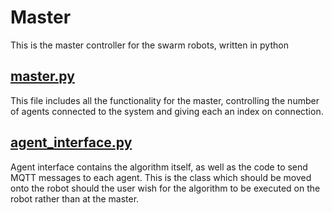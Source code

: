 # Master

This is the master controller for the swarm robots, written in python

## [master.py](master.py)

This file includes all the functionality for the master, controlling the number of agents connected to the system and giving each an index on connection. 

## [agent_interface.py](agent_interface.py)

Agent interface contains the algorithm itself, as well as the code to send MQTT messages to each agent. This is the class which should be moved onto the robot should the user wish for the algorithm to be executed on the robot rather than at the master.

